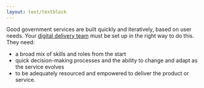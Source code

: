 ```yaml
---
layout: text/textblock
---
```

Good government services are built quickly and iteratively, based on user needs. Your [digital delivery team](https://www.dta.gov.au/standard/design-guides/the-team/) must be set up in the right way to do this. They need:

- a broad mix of skills and roles from the start
- quick decision-making processes and the ability to change and adapt as the service evolves
- to be adequately resourced and empowered to deliver the product or service.

